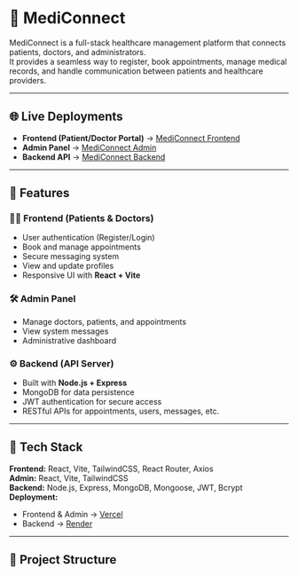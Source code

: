 # 🏥 MediConnect

MediConnect is a full-stack healthcare management platform that connects patients, doctors, and administrators.  
It provides a seamless way to register, book appointments, manage medical records, and handle communication between patients and healthcare providers.

---

## 🌐 Live Deployments

- **Frontend (Patient/Doctor Portal)** → [MediConnect Frontend](https://medi-connect-frontend-green.vercel.app/)
- **Admin Panel** → [MediConnect Admin](https://medi-connect-admin-lyart.vercel.app/)   
- **Backend API** → [MediConnect Backend](https://mediconnect-backend-qna2.onrender.com/)  

---

## 🚀 Features

### 👩‍⚕️ Frontend (Patients & Doctors)
- User authentication (Register/Login)  
- Book and manage appointments  
- Secure messaging system  
- View and update profiles  
- Responsive UI with **React + Vite**  

### 🛠 Admin Panel
- Manage doctors, patients, and appointments  
- View system messages  
- Administrative dashboard  

### ⚙️ Backend (API Server)
- Built with **Node.js + Express**  
- MongoDB for data persistence  
- JWT authentication for secure access  
- RESTful APIs for appointments, users, messages, etc.  

---

## 🛑 Tech Stack

**Frontend:** React, Vite, TailwindCSS, React Router, Axios  
**Admin:** React, Vite, TailwindCSS  
**Backend:** Node.js, Express, MongoDB, Mongoose, JWT, Bcrypt  
**Deployment:**  
- Frontend & Admin → [Vercel](https://vercel.com/)  
- Backend → [Render](https://render.com/)  

---

## 📂 Project Structure


